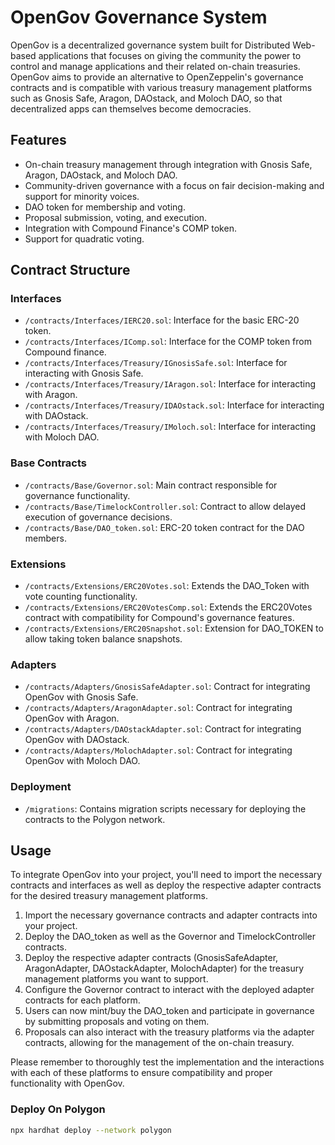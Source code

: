 # OpenGov Governance System

OpenGov is a decentralized governance system built for Distributed Web-based applications that focuses on giving the community the power to control and manage applications and their related on-chain treasuries. OpenGov aims to provide an alternative to OpenZeppelin's governance contracts and is compatible with various treasury management platforms such as Gnosis Safe, Aragon, DAOstack, and Moloch DAO, so that decentralized apps can themselves become democracies.

## Features

- On-chain treasury management through integration with Gnosis Safe, Aragon, DAOstack, and Moloch DAO.
- Community-driven governance with a focus on fair decision-making and support for minority voices.
- DAO token for membership and voting.
- Proposal submission, voting, and execution.
- Integration with Compound Finance's COMP token.
- Support for quadratic voting.

## Contract Structure

### Interfaces

- `/contracts/Interfaces/IERC20.sol`: Interface for the basic ERC-20 token.
- `/contracts/Interfaces/IComp.sol`: Interface for the COMP token from Compound finance.
- `/contracts/Interfaces/Treasury/IGnosisSafe.sol`: Interface for interacting with Gnosis Safe.
- `/contracts/Interfaces/Treasury/IAragon.sol`: Interface for interacting with Aragon.
- `/contracts/Interfaces/Treasury/IDAOstack.sol`: Interface for interacting with DAOstack.
- `/contracts/Interfaces/Treasury/IMoloch.sol`: Interface for interacting with Moloch DAO.

### Base Contracts

- `/contracts/Base/Governor.sol`: Main contract responsible for governance functionality.
- `/contracts/Base/TimelockController.sol`: Contract to allow delayed execution of governance decisions.
- `/contracts/Base/DAO_token.sol`: ERC-20 token contract for the DAO members.

### Extensions

- `/contracts/Extensions/ERC20Votes.sol`: Extends the DAO_Token with vote counting functionality.
- `/contracts/Extensions/ERC20VotesComp.sol`: Extends the ERC20Votes contract with compatibility for Compound's governance features.
- `/contracts/Extensions/ERC20Snapshot.sol`: Extension for DAO_TOKEN to allow taking token balance snapshots.

### Adapters

- `/contracts/Adapters/GnosisSafeAdapter.sol`: Contract for integrating OpenGov with Gnosis Safe.
- `/contracts/Adapters/AragonAdapter.sol`: Contract for integrating OpenGov with Aragon.
- `/contracts/Adapters/DAOstackAdapter.sol`: Contract for integrating OpenGov with DAOstack.
- `/contracts/Adapters/MolochAdapter.sol`: Contract for integrating OpenGov with Moloch DAO.

### Deployment

- `/migrations`: Contains migration scripts necessary for deploying the contracts to the Polygon network.

## Usage

To integrate OpenGov into your project, you'll need to import the necessary contracts and interfaces as well as deploy the respective adapter contracts for the desired treasury management platforms.

1. Import the necessary governance contracts and adapter contracts into your project.
2. Deploy the DAO_token as well as the Governor and TimelockController contracts.
3. Deploy the respective adapter contracts (GnosisSafeAdapter, AragonAdapter, DAOstackAdapter, MolochAdapter) for the treasury management platforms you want to support.
4. Configure the Governor contract to interact with the deployed adapter contracts for each platform.
5. Users can now mint/buy the DAO_token and participate in governance by submitting proposals and voting on them.
6. Proposals can also interact with the treasury platforms via the adapter contracts, allowing for the management of the on-chain treasury.

Please remember to thoroughly test the implementation and the interactions with each of these platforms to ensure compatibility and proper functionality with OpenGov.


### Deploy On Polygon

```bash
npx hardhat deploy --network polygon
```